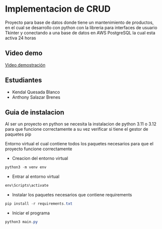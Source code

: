 # Implementacion de CRUD

Proyecto para base de datos donde tiene un mantenimiento de productos, en el cual se desarrollo con python con la libreria para interfaces de usuario Tkinter y conectando a una base de datos en AWS PostgreSQL la cual esta activa 24 horas

## Video demo

[Video demostración](https://qbuasbakuzpbyqhmbvtp.supabase.co/storage/v1/object/public/Video%20Bases/Videos%20bases.mp4?t=2024-06-04T22%3A39%3A30.768Z)

## Estudiantes

- Kendal Quesada Blanco
- Anthony Salazar Brenes

## Guia de instalacion

Al ser un proyecto en python se necesita la instalacion de python 3.11 o 3.12 para que funcione correctamente a su vez verificar si tiene el gestor de paquetes pip

Entorno virtual el cual contiene todos los paquetes necesarios para que el proyecto funcione correctamente

- Creacion del entorno virtual

```powershell
python3 -m venv env
```

- Entrar al entorno virtual

```powershell
env\Scripts\activate

```

- Instalar los paquetes necesarios que contiene requirements

```powershell
pip install -r requirements.txt

```

- Iniciar el programa

```powershell
python3 main.py

```
